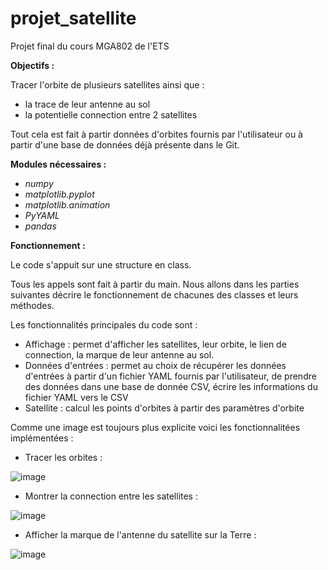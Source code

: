 # projet_satellite
Projet final du cours MGA802 de l'ETS

**Objectifs :** 

Tracer l'orbite de plusieurs satellites ainsi que :
- la trace de leur antenne au sol
- la potentielle connection entre 2 satellites

Tout cela est fait à partir données d'orbites fournis par l'utilisateur ou à partir d'une base de données déjà présente dans le Git. 

**Modules nécessaires :**

- *numpy*
- *matplotlib.pyplot*
- *matplotlib.animation*
- *PyYAML*
- *pandas*

**Fonctionnement :**

Le code s'appuit sur une structure en class. 

Tous les appels sont fait à partir du main. Nous allons dans les parties suivantes décrire le fonctionnement de chacunes des classes et leurs méthodes.

Les fonctionnalités principales du code sont :
- Affichage : permet d'afficher les satellites, leur orbite, le lien de connection, la marque de leur antenne au sol.
- Données d'entrées : permet au choix de récupérer les données d'entrées à partir d'un fichier YAML fournis par l'utilisateur, de prendre des données dans une base de donnée CSV, écrire les informations du fichier YAML vers le CSV
- Satellite : calcul les points d'orbites à partir des paramètres d'orbite

Comme une image est toujours plus explicite voici les fonctionnalitées implémentées :

- Tracer les orbites :

![image](https://github.com/AdrienHuyghebaert/projet_satellite/assets/169941933/2c36d94a-67cf-48fd-8573-62281c75af78)

- Montrer la connection entre les satellites :

![image](https://github.com/AdrienHuyghebaert/projet_satellite/assets/169941933/b2c0d9b1-d3e5-4c14-a83c-af15794c5532)

- Afficher la marque de l'antenne du satellite sur la Terre :

![image](https://github.com/AdrienHuyghebaert/projet_satellite/assets/169941933/cb1d38ac-24db-4362-b99e-c9965fc6975c)

